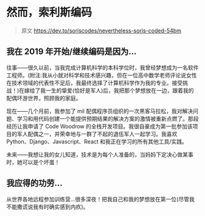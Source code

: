 # 然而，索利斯编码

> 原文 https://dev.to/soriscodes/nevertheless-soris-coded-54bm

## 我在 2019 年开始/继续编码是因为...

往事——很久以前，当我完成计算机科学的本科学位时，我曾经梦想成为一名软件工程师。(附注:我从小就对科学和技术感兴趣，但在一位高中数学老师评论说女性在技术领域的代表性不足后，我最终选择了计算机科学作为我的专业。接受挑战！)在嫁给了我一生的挚爱(恰好是军人)后，我把那个梦想放在一边，跟着我的配偶环游世界，照顾我的家庭。

现在——几个月前，我参加了 mil 配偶程序员组织的一次黑客马拉松，我对解决问题、学习和用代码创建一个能提供预期结果的解决方案的激情被重新点燃了。那段经历让我申请了 Code Woodrow 的全栈开发项目。我很自豪成为第一批参加该项目的军人配偶之一，并荣幸地与一群了不起的退伍军人一起学习。我喜欢 Python、Django、Javascript、React 和我正在学习的所有其他工具/实践。

未来——我想让我的女儿知道，技术是为每个人准备的，当妈妈下定决心做某事时，她可以是个坏蛋！

## 我应得的功劳...

从世界各地远程参加训练营...很多深夜！把我自己和我的梦想放在第一位(尽管我不能撒谎说我有时确实感到内疚)。